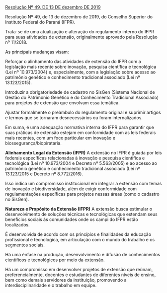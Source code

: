[Resolução Nº 49, DE 13 DE dezembro DE 2019](https://sei.ifpr.edu.br/sei/publicacoes/controlador_publicacoes.php?acao=publicacao_visualizar&id_documento=612863&id_orgao_publicacao=0)

Resolução Nº 49, de 13 de dezembro de 2019, do Conselho Superior do Instituto Federal do Paraná (IFPR).

Trata-se de uma atualização e alteração do regulamento interno do IFPR para suas atividades de extensão, originalmente aprovado pela Resolução nº 11/2018.

As principais mudanças visam:

Reforçar o alinhamento das atividades de extensão do IFPR com a legislação mais recente sobre inovação, pesquisa científica e tecnológica (Lei nº 10.973/2004) e, especialmente, com a legislação sobre acesso ao patrimônio genético e conhecimento tradicional associado (Lei nº 13.123/2015).

Introduzir a obrigatoriedade de cadastro no SisGen (Sistema Nacional de Gestão do Patrimônio Genético e do Conhecimento Tradicional Associado) para projetos de extensão que envolvam essa temática.

Ajustar formalmente o preâmbulo do regulamento original e suprimir artigos e termos que se tornaram desnecessários ou foram internalizados.

Em suma, é uma adequação normativa interna do IFPR para garantir que suas práticas de extensão estejam em conformidade com as leis federais mais recentes, com um foco particular em inovação e biossegurança/biopirataria.



**Alinhamento Legal da Extensão (IFPR)**
A extensão no IFPR é guiada por leis federais específicas relacionadas à inovação e pesquisa científica e tecnológica (Lei nº 10.973/2004 e Decreto nº 5.563/2005) e ao acesso ao patrimônio genético e conhecimento tradicional associado (Lei nº 13.123/2015 e Decreto nº 8.772/2016).

Isso indica um compromisso institucional em integrar a extensão com temas de inovação e biodiversidade, além de exigir conformidade com regulamentações específicas para projetos nessas áreas (como o cadastro no SisGen).

**Natureza e Propósito da Extensão (IFPR)**
A extensão busca estimular o desenvolvimento de soluções técnicas e tecnológicas que estendam seus benefícios sociais às comunidades onde os campi do IFPR estão localizados.

É desenvolvida de acordo com os princípios e finalidades da educação profissional e tecnológica, em articulação com o mundo do trabalho e os segmentos sociais.

Há uma ênfase na produção, desenvolvimento e difusão de conhecimentos científicos e tecnológicos por meio da extensão.

Há um compromisso em desenvolver projetos de extensão que reúnam, preferencialmente, docentes e estudantes de diferentes níveis de ensino, bem como demais servidores da instituição, promovendo a interdisciplinaridade e o trabalho em equipe.
